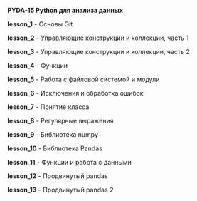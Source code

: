 <b>PYDA-15 Python для анализа данных</b>
<p><b>lesson_1</b> - Основы Git</p>
<p><b>lesson_2</b> - Управляющие конструкции и коллекции, часть 1</p>
<p><b>lesson_3</b> - Управляющие конструкции и коллекции, часть 2</p>
<p><b>lesson_4</b> - Функции</p>
<p><b>lesson_5</b> - Работа с файловой системой и модули</p>
<p><b>lesson_6</b> - Исключения и обработка ошибок</p>
<p><b>lesson_7</b> - Понятие класса</p>
<p><b>lesson_8</b> - Регулярные выражения</p>
<p><b>lesson_9</b> - Библиотека numpy</p>
<p><b>lesson_10</b> - Библиотека Pandas</p>
<p><b>lesson_11</b> - Функции и работа с данными</p>
<p><b>lesson_12</b> - Продвинутый pandas</p>
<p><b>lesson_13</b> - Продвинутый pandas 2</p>